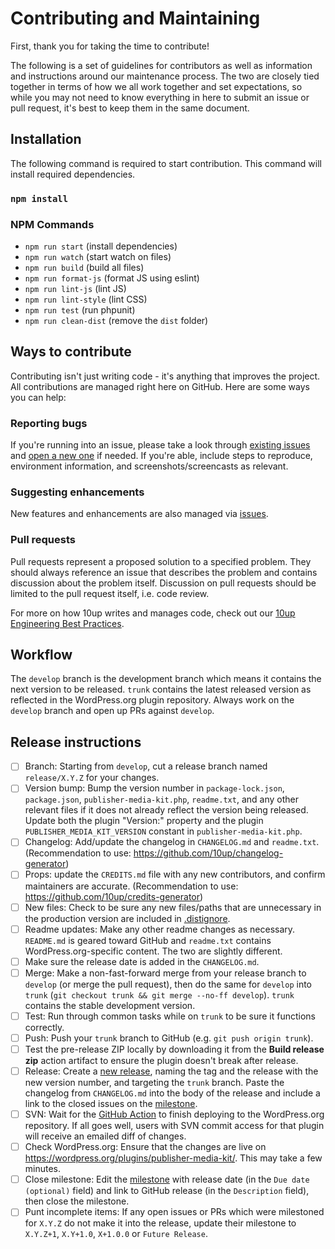 # Contributing and Maintaining

First, thank you for taking the time to contribute!

The following is a set of guidelines for contributors as well as information and instructions around our maintenance process.  The two are closely tied together in terms of how we all work together and set expectations, so while you may not need to know everything in here to submit an issue or pull request, it's best to keep them in the same document.

## Installation

The following command is required to start contribution. This command will install required dependencies.

### `npm install`

### NPM  Commands

* `npm run start` (install dependencies)
* `npm run watch` (start watch on files)
* `npm run build` (build all files)
* `npm run format-js` (format JS using eslint)
* `npm run lint-js` (lint JS)
* `npm run lint-style` (lint CSS)
* `npm run test` (run phpunit)
* `npm run clean-dist` (remove the `dist` folder)

## Ways to contribute

Contributing isn't just writing code - it's anything that improves the project.  All contributions are managed right here on GitHub.  Here are some ways you can help:

### Reporting bugs

If you're running into an issue, please take a look through [existing issues](https://github.com/10up/publisher-media-kit/issues) and [open a new one](https://github.com/10up/publisher-media-kit/issues/new) if needed.  If you're able, include steps to reproduce, environment information, and screenshots/screencasts as relevant.

### Suggesting enhancements

New features and enhancements are also managed via [issues](https://github.com/10up/publisher-media-kit/issues).

### Pull requests

Pull requests represent a proposed solution to a specified problem.  They should always reference an issue that describes the problem and contains discussion about the problem itself.  Discussion on pull requests should be limited to the pull request itself, i.e. code review.

For more on how 10up writes and manages code, check out our [10up Engineering Best Practices](https://10up.github.io/Engineering-Best-Practices/).

## Workflow

The `develop` branch is the development branch which means it contains the next version to be released.  `trunk` contains the latest released version as reflected in the WordPress.org plugin repository.  Always work on the `develop` branch and open up PRs against `develop`.

## Release instructions

- [ ] Branch: Starting from `develop`, cut a release branch named `release/X.Y.Z` for your changes.
- [ ] Version bump: Bump the version number in `package-lock.json`, `package.json`, `publisher-media-kit.php`, `readme.txt`, and any other relevant files if it does not already reflect the version being released.  Update both the plugin "Version:" property and the plugin `PUBLISHER_MEDIA_KIT_VERSION` constant in `publisher-media-kit.php`.
- [ ] Changelog: Add/update the changelog in `CHANGELOG.md` and `readme.txt`. (Recommendation to use: https://github.com/10up/changelog-generator)
- [ ] Props: update the `CREDITS.md` file with any new contributors, and confirm maintainers are accurate. (Recommendation to use: https://github.com/10up/credits-generator)
- [ ] New files: Check to be sure any new files/paths that are unnecessary in the production version are included in [.distignore](https://github.com/10up/publisher-media-kit/blob/develop/.distignore).
- [ ] Readme updates: Make any other readme changes as necessary.  `README.md` is geared toward GitHub and `readme.txt` contains WordPress.org-specific content.  The two are slightly different.
- [ ] Make sure the release date is added in the `CHANGELOG.md`.
- [ ] Merge: Make a non-fast-forward merge from your release branch to `develop` (or merge the pull request), then do the same for `develop` into `trunk` (`git checkout trunk && git merge --no-ff develop`).  `trunk` contains the stable development version.
- [ ] Test: Run through common tasks while on `trunk` to be sure it functions correctly.
- [ ] Push: Push your `trunk` branch to GitHub (e.g. `git push origin trunk`).
- [ ] Test the pre-release ZIP locally by downloading it from the **Build release zip** action artifact to ensure the plugin doesn't break after release.
- [ ] Release: Create a [new release](https://github.com/10up/publisher-media-kit/releases/new), naming the tag and the release with the new version number, and targeting the `trunk` branch. Paste the changelog from `CHANGELOG.md` into the body of the release and include a link to the closed issues on the [milestone](https://github.com/10up/publisher-media-kit/milestone/#?closed=1).
- [ ] SVN: Wait for the [GitHub Action](https://github.com/10up/publisher-media-kit/actions/workflows/dotorg-push-deploy.yml) to finish deploying to the WordPress.org repository.  If all goes well, users with SVN commit access for that plugin will receive an emailed diff of changes.
- [ ] Check WordPress.org: Ensure that the changes are live on https://wordpress.org/plugins/publisher-media-kit/.  This may take a few minutes.
- [ ] Close milestone: Edit the [milestone](https://github.com/10up/publisher-media-kit/milestone/#) with release date (in the `Due date (optional)` field) and link to GitHub release (in the `Description` field), then close the milestone.
- [ ] Punt incomplete items: If any open issues or PRs which were milestoned for `X.Y.Z` do not make it into the release, update their milestone to `X.Y.Z+1`, `X.Y+1.0`, `X+1.0.0` or `Future Release`.
